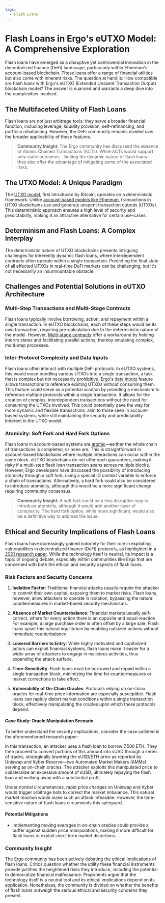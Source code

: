 ```yaml
---
tags:
  - Flash Loans
---
```

# Flash Loans in Ergo's eUTXO Model: A Comprehensive Exploration

Flash loans have emerged as a disruptive yet controversial innovation in the decentralized finance (DeFi) landscape, particularly within Ethereum's account-based blockchain. These loans offer a range of financial utilities but also come with inherent risks. The question at hand is: How compatible are flash loans with Ergo's eUTXO (Extended Unspent Transaction Output) blockchain model? The answer is nuanced and warrants a deep dive into the complexities involved.


## The Multifaceted Utility of Flash Loans

Flash loans are not just arbitrage tools; they serve a broader financial function, including leverage, liquidity provision, self-refinancing, and portfolio rebalancing. However, the DeFi community remains divided over the broader applicability of these features.

> **Community Insight**: The Ergo community has discussed the absence of Atomic Chained Transactions (ACTs). While ACTs would support only static outcomes—limiting the dynamic nature of flash loans—they also offer the advantage of mitigating some of the associated risks.

## The UTXO Model: A Unique Paradigm

The [UTXO model](eutxo.md), first introduced by Bitcoin, operates on a deterministic framework. Unlike [account-based models like Ethereum](accountveutxo.md), transactions in UTXO blockchains use and generate unspent transaction outputs (UTXOs). This deterministic approach ensures a high level of security and predictability, making it an attractive alternative for certain use-cases.

## Determinism and Flash Loans: A Complex Interplay

The deterministic nature of UTXO blockchains presents intriguing challenges for inherently dynamic flash loans, where interdependent contracts often operate within a single transaction. Predicting the final state of all affected UTXOs in real-time DeFi markets can be challenging, but it's not necessarily an insurmountable obstacle.

## Challenges and Potential Solutions in eUTXO Architecture

### Multi-Step Transactions and Multi-Stage Contracts

Flash loans typically involve borrowing, action, and repayment within a single transaction. In eUTXO blockchains, each of these steps would be its own transaction, requiring pre-calculation due to the deterministic nature of the model. However, [Multi-stage contracts](multi.md) offer a workaround by holding interim states and facilitating parallel actions, thereby emulating complex, multi-step processes.

### Inter-Protocol Complexity and Data Inputs

Flash loans often interact with multiple DeFi protocols. In eUTXO systems, this would mean bundling various UTXOs into a single transaction, a task that is complex but not necessarily prohibitive. Ergo's [data inputs](read-only-inputs.md) feature allows transactions to reference existing UTXOs without consuming them. This feature could serve as a potential solution by providing a mechanism to reference multiple protocols within a single transaction. It allows for the creation of complex, interdependent transactions without the need for consuming the UTXOs involved. This could potentially pave the way for more dynamic and flexible transactions, akin to those seen in account-based systems, while still maintaining the security and predictability inherent in the UTXO model.

### Atomicity: Soft Fork and Hard Fork Options

Flash loans in account-based systems are [atomic](atomic-composability.md)—eeither the whole chain of transactions is completed, or none are. This is straightforward in account-based blockchains where multiple interactions can occur within the same block. eUTXO blockchains do not offer such guarantees, making it risky if a multi-step flash loan transaction spans across multiple blocks. However, Ergo developers have discussed the possibility of introducing atomicity through a soft fork, using a special ID context variable to enforce a chain of transactions. Alternatively, a hard fork could also be considered to introduce atomicity, although this would be a more significant change requiring community consensus.

> **Community Insight**: A soft fork could be a less disruptive way to introduce atomicity, although it would add another layer of complexity. The hard fork option, while more significant, would also be a definitive way to address the issue.

## Ethical and Security Implications of Flash Loans

Flash loans have increasingly gained notoriety for their role in exploiting vulnerabilities in decentralized finance (DeFi) protocols, as highlighted in a [2021 research paper](https://arxiv.org/pdf/2003.03810.pdf). While the technology itself is neutral, its impact is a topic of ongoing debate, especially within communities like Ergo that are concerned with both the ethical and security aspects of flash loans.

### Risk Factors and Security Concerns

1. **Isolation Factor**: Traditional financial attacks usually require the attacker to commit their own capital, exposing them to market risks. Flash loans, however, allow attackers to operate in isolation, bypassing the natural countermeasures in market-based security mechanisms.

2. **Absence of Market Counterbalance**: Financial markets usually self-correct, where for every action there is an opposite and equal reaction. For example, a large purchase order is often offset by a large sale. Flash loans upset this natural equilibrium by enabling outsized actions without immediate counterbalance.

3. **Lowered Barriers to Entry**: While highly motivated and capitalized actors can exploit financial systems, flash loans make it easier for a wider array of attackers to engage in malicious activities, thus expanding the attack surface.

4. **Time-Sensitivity**: Flash loans must be borrowed and repaid within a single transaction block, minimizing the time for countermeasures or market corrections to take effect.

5. **Vulnerability of On-Chain Oracles**: Protocols relying on on-chain oracles for real-time price information are especially susceptible. Flash loans can rapidly distort market conditions within a single transaction block, effectively manipulating the oracles upon which these protocols depend.

#### Case Study: Oracle Manipulation Scenario

To better understand the security implications, consider the case outlined in the aforementioned research paper:

In this transaction, an attacker uses a flash loan to borrow 7,500 ETH. They then proceed to convert portions of this amount into sUSD through a series of trades, strategically lowering the sUSD/ETH price as reported by Uniswap and Kyber Reserve—two Automated Market Makers (AMMs) serving as on-chain oracles. The attacker exploits this manipulated price to collateralize an excessive amount of sUSD, ultimately repaying the flash loan and walking away with a substantial profit.

Under normal circumstances, rapid price changes on Uniswap and Kyber would trigger arbitrage bots to correct the market imbalance. This natural market reaction would make such an attack infeasible. However, the time-sensitive nature of flash loans circumvents this safeguard.

#### Potential Mitigations

- Implementing moving averages in on-chain oracles could provide a buffer against sudden price manipulations, making it more difficult for flash loans to exploit short-term market distortions.

### Community Insight

The Ergo community has been actively debating the ethical implications of flash loans. Critics question whether the utility these financial instruments provide justifies the heightened risks they introduce, including the potential to democratize financial malfeasance. Proponents argue that the technology itself is a neutral tool and its ethical implications depend on its application. Nonetheless, the community is divided on whether the benefits of flash loans outweigh the serious ethical and security concerns they present.